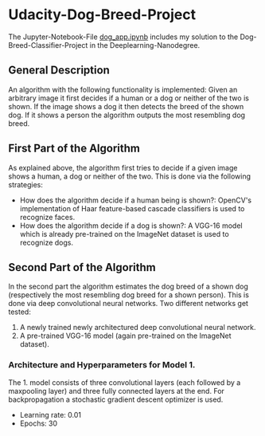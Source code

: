 # Udacity-Dog-Breed-Project

The Jupyter-Notebook-File [dog_app.ipynb](dog_app.ipynb) includes my
solution to the Dog-Breed-Classifier-Project in the Deeplearning-Nanodegree. 

## General Description

An algorithm with the following functionality is implemented: Given an arbitrary 
image it first decides if a human or a dog or neither of the two is shown. If the
image shows a dog it then detects the breed of the shown dog. If it shows a person
the algorithm outputs the most resembling dog breed.

## First Part of the Algorithm

As explained above, the algorithm first tries to decide if a given image shows 
a human, a dog or neither of the two. This is done via the following strategies:

* How does the algorithm decide if a human being is shown?: OpenCV's 
  implementation of Haar feature-based cascade classifiers is used to
  recognize faces.
* How does the algorithm decide if a dog is shown?: A VGG-16 model which
  is already pre-trained on the ImageNet dataset is used to recognize 
  dogs.
  
## Second Part of the Algorithm

In the second part the algorithm estimates the dog breed of a shown dog
(respectively the most resembling dog breed for a shown person). This is 
done via deep convolutional neural networks. Two different networks get tested:

1. A newly trained newly architectured deep convolutional neural network.
2. A pre-trained VGG-16 model (again pre-trained on the ImageNet dataset).

### Architecture and Hyperparameters for Model 1.

The 1. model consists of three convolutional layers (each followed by a maxpooling 
layer) and three fully connected layers at the end. For backpropagation a stochastic
gradient descent optimizer is used.

* Learning rate: 0.01
* Epochs: 30
